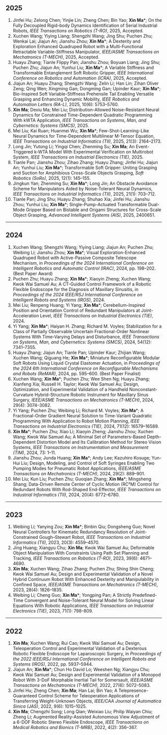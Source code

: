﻿
## 2025
1. Jinfei Hu; Zelong Chen; Yinjie Lin; Zheng Chen; Bin Yao; **Xin Ma***; On the Fully Decoupled Rigid-body Dynamics Identification of Serial Industrial Robots, _IEEE Transactions on Robotics (T-RO)_, 2025, Accepted.  
2. Xuchen Wang; Yiying Liang; Shengzhi Wang; Jing Shu; Puchen Zhu; Wenkai Lai; Jiajun An; Jianshu Zhou; **Xin Ma***; A Dexterity and Exploration Enhanced Quadruped Robot with a Multi-Functional Retractable Variable-Stiffness Manipulator, _IEEE/ASME Transactions on Mechatronics (T-MECH)_, 2025, Accepted.  
3. Huayu Zhang; Tianle Flippy Pan; Jianshu Zhou; Boyuan Liang; Jing Shu; Puchen Zhu; Jiajun An; Yunhui Liu; **Xin Ma***; A Variable Stiffness and Transformable Entanglement Soft Robotic Gripper, _IEEE International Conference on Robotics and Automation (ICRA)_, 2025, Accepted.  
4. Jiajun An; Huayu Zhang; Shengzhi Wang; Zelin Li; Han Lin; Zihan Oliver Zeng; Qing Wen; Xingming Gan; Dongming Gan; Upinder Kaur; **Xin Ma***; Bio-Inspired Soft Variable-Stiffness Prehensile Tail Enabling Versatile Grasping and Enhancing Dynamic Mobility, _IEEE Robotics and Automation Letters (RA-L)_, 2025, 10(6): 5753–5760.  
5. **Xin Ma**; Dexiu Ma; Mei Liu; Distribution-Allowed Noise-Resistant Neural Dynamics for Constrained Time-Dependent Quadratic Programming With kWTA Application, _IEEE Transactions on Systems, Man, and Cybernetics: Systems (SMCS)_, 2025.  
6. Mei Liu; Kai Ruan; Huanmei Wu; **Xin Ma***; Few-Shot-Learning-Like Neural Dynamics for Time-Dependent Multilinear M-Tensor Equation, _IEEE Transactions on Industrial Informatics (TII)_, 2025, 21(3): 2164–2173.  
7. Long Jin; Yutong Li; Yingqi Chen; Zhenming Su; **Xin Ma**; An Event-Triggered k-WTA Model With Experimental Verification on Multirobot System, _IEEE Transactions on Industrial Electronics (TIE)_, 2025.  
8. Tianle Pan; Jianshu Zhou; Zihao Zhang; Huayu Zhang; Jinfei Hu; Jiajun An; Yunhui Liu; **Xin Ma***; Transformable Soft Gripper: Uniting Grasping and Suction for Amphibious Cross-Scale Objects Grasping, _Soft Robotics (SoRo)_, 2025, 12(1): 145–155.  
9. Jingkun Yan; Zhenming Su; **Xin Ma***; Long Jin; An Obstacle Avoidance Scheme for Manipulators Aided by Noise-Tolerant Neural Dynamics, _IEEE Transactions on Industrial Informatics (TII)_, 2025, 21(1): 703–712.  
10. Tianle Pan; Jing Shu; Huayu Zhang; Shuhao Xia; Jinfei Hu; Jianshu Zhou; Yunhui Liu; **Xin Ma***; Single-Pump-Actuated Transformable Dual-Mode Gripper Based on Bistable and Origami Structures for Cross-Scale Object Grasping, _Advanced Intelligent Systems (AIS)_, 2025, 2400651.  

---

## 2024
1. Xuchen Wang; Shengzhi Wang; Yiying Liang; Jiajun An; Puchen Zhu; Weibing Li; Jianshu Zhou; **Xin Ma***; Visual Exploration-Enhanced Quadruped Robot with Active-Passive Composite Telescope Mechanism, in _Proceedings of the 2024 International Conference on Intelligent Robotics and Automatic Control (IRAC)_, 2024, pp. 198–202. (Best Paper Award)  
2. Puchen Zhu; Huayu Zhang; **Xin Ma***; Xiaoyin Zheng; Xuchen Wang; Kwok Wai Samuel Au; A CT-Guided Control Framework of a Robotic Flexible Endoscope for the Diagnosis of Maxillary Sinusitis, in _Proceedings of the 2024 IEEE/RSJ International Conference on Intelligent Robots and Systems (IROS)_, 2024.  
3. Mei Liu; Renpeng Huang; Yi Yang; **Xin Ma***; Cerebellum-Inspired Position and Orientation Control of Redundant Manipulators at Joint-Acceleration Level, _IEEE Transactions on Industrial Electronics (TIE)_, 2024.  
4. Yi Yang; **Xin Ma***; Haiyan H. Zhang; Richard M. Voyles; Stabilization for a Class of Partially Observable Uncertain Fractional-Order Nonlinear Systems With Time-Varying Delays and Disturbance, _IEEE Transactions on Systems, Man, and Cybernetics: Systems (SMCS)_, 2024, 54(12): 7341–7355.  
5. Huayu Zhang; Jiajun An; Tianle Pan; Upinder Kaur; Zhijian Wang; Xuchen Wang; Qiguang He; **Xin Ma***; Miniature Reconfigurable Modular Soft Robots Using Liquid Crystal Elastomer Actuation, in _Proceedings of the 2024 6th International Conference on Reconfigurable Mechanisms and Robots (ReMAR)_, 2024, pp. 595–600. (Best Paper Finalist)  
6. Xuchen Wang; **Xin Ma***; Puchen Zhu; Wee Shen Ng; Huayu Zhang; Xianfeng Xia; Russell H. Taylor; Kwok Wai Samuel Au; Design, Optimization, and Experimental Validation of a Handheld Nonconstant-Curvature Hybrid-Structure Robotic Instrument for Maxillary Sinus Surgery, _IEEE/ASME Transactions on Mechatronics (T-MECH)_, 2024, 29(4): 3074–3082.  
7. Yi Yang; Puchen Zhu; Weibing Li; Richard M. Voyles; **Xin Ma***; A Fractional-Order Gradient Neural Solution to Time-Variant Quadratic Programming With Application to Robot Motion Planning, _IEEE Transactions on Industrial Electronics (TIE)_, 2024, 71(12): 16579–16589.  
8. **Xin Ma***; Puchen Zhu; Xiao Li; Xiaoyin Zheng; Jianshu Zhou; Xuchen Wang; Kwok Wai Samuel Au; A Minimal Set of Parameters-Based Depth-Dependent Distortion Model and Its Calibration Method for Stereo Vision Systems, _IEEE Transactions on Instrumentation and Measurement (TIM)_, 2024, 73: 1–11.  
9. Jianshu Zhou; Junda Huang; **Xin Ma***; Andy Lee; Kazuhiro Kosuge; Yun-Hui Liu; Design, Modeling, and Control of Soft Syringes Enabling Two Pumping Modes for Pneumatic Robot Applications, _IEEE/ASME Transactions on Mechatronics (T-MECH)_, 2024, 29(2): 889–901.  
10. Mei Liu; Kun Liu; Puchen Zhu; Guoqian Zhang; **Xin Ma***; Mingsheng Shang; Data-Driven Remote Center of Cyclic Motion (RC²M) Control for Redundant Robots With Rod-Shaped End-Effector, _IEEE Transactions on Industrial Informatics (TII)_, 2024, 20(4): 6772–6780.  

---

## 2023
1. Weibing Li; Yanying Zou; **Xin Ma***; Binbin Qiu; Dongsheng Guo; Novel Neural Controllers for Kinematic Redundancy Resolution of Joint-Constrained Gough–Stewart Robot, _IEEE Transactions on Industrial Informatics (TII)_, 2023, 20(3): 4559–4570.  
2. Jing Huang; Xiangyu Chu; **Xin Ma**; Kwok Wai Samuel Au; Deformable Object Manipulation With Constraints Using Path Set Planning and Tracking, _IEEE Transactions on Robotics (T-RO)_, 2023, 39(6): 4671–4690.  
3. **Xin Ma**; Xuchen Wang; Zihao Zhang; Puchen Zhu; Shing Shin Cheng; Kwok Wai Samuel Au; Design and Experimental Validation of a Novel Hybrid Continuum Robot With Enhanced Dexterity and Manipulability in Confined Space, _IEEE/ASME Transactions on Mechatronics (T-MECH)_, 2023, 28(4): 1826–1835.  
4. Weibing Li; Cheng Guo; **Xin Ma***; Yongping Pan; A Strictly Predefined-Time Convergent and Noise-Tolerant Neural Model for Solving Linear Equations With Robotic Applications, _IEEE Transactions on Industrial Electronics (TIE)_, 2023, 71(1): 798–809.  

---

## 2022
1. **Xin Ma**; Xuchen Wang; Rui Cao; Kwok Wai Samuel Au; Design, Teleoperation Control and Experimental Validation of a Dexterous Robotic Flexible Endoscope for Laparoscopic Surgery, in _Proceedings of the 2022 IEEE/RSJ International Conference on Intelligent Robots and Systems (IROS)_, 2022, pp. 5937–5944.  
2. Jiajun An; **Xin Ma***; Chun Ho David Lo; Weeshen Ng; Xiangyu Chu; Kwok Wai Samuel Au; Design and Experimental Validation of a Monopod Robot With 3-DoF Morphable Inertial Tail for Somersault, _IEEE/ASME Transactions on Mechatronics (T-MECH)_, 2022, 27(6): 5072–5083.  
3. Jinfei Hu; Zheng Chen; **Xin Ma**; Han Lai; Bin Yao; A Telepresence-Guaranteed Control Scheme for Teleoperation Applications of Transferring Weight-Unknown Objects, _IEEE/CAA Journal of Automatica Sinica (JAS)_, 2022, 9(6): 1015–1025.  
4. **Xin Ma**; Chengzhi Song; Long Qian; Weixiao Liu; Philip Waiyan Chiu; Zheng Li; Augmented Reality-Assisted Autonomous View Adjustment of a 6-DOF Robotic Stereo Flexible Endoscope, _IEEE Transactions on Medical Robotics and Bionics (T-MRB)_, 2022, 4(2): 356–367.  

